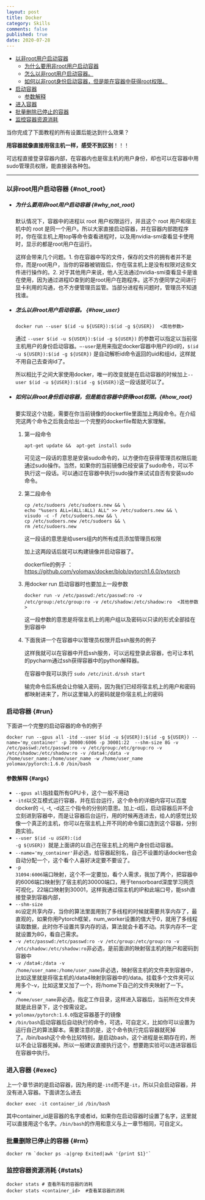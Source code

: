 ```yaml
---
layout: post
title: Docker
category: Skills
comments: false
published: true
date: 2020-07-28
---
```


- [以非root用户启动容器](#not_root)
    + [为什么要用非root用户启动容器](#why_not_root)
    + [怎么以非root用户启动容器。](#how_user)
    + [如何以非root身份启动容器，但是能在容器中获得root权限。](#how_root)
- [启动容器](#run)
    + [参数解释](#args)
- [进入容器](#exec)
- [批量删除已停止的容器](#rm)
- [监控容器资源消耗](#stats)

当你完成了下面教程的所有设置后能达到什么效果？

**用容器就像直接用宿主机一样，感受不到区别**！！！

可远程直接登录容器内部，在容器内也是宿主机的用户身份，却也可以在容器中用sudo管理员权限，能直接装各种包。

---

### 以非root用户启动容器 {#not_root}

* ##### 为什么要用非root用户启动容器 {#why_not_root}

   默认情况下，容器中的进程以 root 用户权限运行，并且这个 root 用户和宿主机中的 root 是同一个用户。所以大家直接启动容器，并在容器内部跑程序时，你在宿主机上用top等命令查看进程时，以及用nvidia-smi查看显卡使用时，显示的都是root用户在运行。

   这样会带来几个问题。1. 你在容器中写的文件，保存的文件的拥有者并不是你，而是root用户，当你的容器被销毁后，你在宿主机上是没有权限对这些文件进行操作的。2. 对于其他用户来说，他人无法通过nvidia-smi查看显卡是谁在使用，因为通过进程ID查到的是root用户在跑程序。这不方便同学之间进行显卡利用的沟通，也不方便管理员监管。当部分进程有问题时，管理员不知道找谁。

* ##### 怎么以非root用户启动容器。 {#how_user}

   ``` shell
   docker run --user $(id -u ${USER}):$(id -g ${USER})  <其他参数>
   ``` 

   通过 `--user $(id -u ${USER}):$(id -g ${USER})` 的参数可以指定以当前宿主机用户的身份启动容器。`–-user`是用来指定docker容器中用户的id的，`$(id -u ${USER}):$(id -g ${USER})` 是自动解析id命令返回的uid和组id，这样就不用自己去查询id了。

   所以相比于之间大家使用docker，唯一的改变就是在启动容器的时候加上`--user $(id -u ${USER}):$(id -g ${USER})`这一段话就可以了。

* ##### 如何以非root身份启动容器，但是能在容器中获得root权限。{#how_root}

   要实现这个功能，需要在你当前镜像的dockerfile里面加上两段命令。在介绍完这两个命令之后我会给出一个完整的dockerfile帮助大家理解。

   1. 第一段命令

      ``` shell
      apt-get update &&  apt-get install sudo
      ```

      可见这一段话的意思是安装sudo命令的，以方便你在获得管理员权限后能通过sudo操作。当然，如果你的当前镜像已经安装了sudo命令，可以不执行这一段话。可以通过在容器中执行sudo操作来试试自否有安装sudo命令。

   2. 第二段命令

      ``` shell
      cp /etc/sudoers /etc/sudoers.new && \
      echo "%users ALL=(ALL:ALL) ALL" >> /etc/sudoers.new && \
      visudo -c -f /etc/sudoers.new && \
      cp /etc/sudoers.new /etc/sudoers && \
      rm /etc/sudoers.new
      ```

      这一段话的意思是给users组内的所有成员添加管理员权限

      加上这两段话后就可以构建镜像并启动容器了。

      dockerfile的例子 ： https://github.com/yolomax/docker/blob/pytorch1.6.0/pytorch


   3. 用docker run 启动容器时也要加上一段参数 


      ``` shell
      docker run -v /etc/passwd:/etc/passwd:ro -v /etc/group:/etc/group:ro -v /etc/shadow:/etc/shadow:ro  <其他参数>
      ```

      这一段参数的意思是将宿主机上的用户组以及密码以只读的形式全部挂在到容器中

   4. 下面我讲一个在容器中以管理员权限开启ssh服务的例子

      这样我就可以在容器中开启ssh服务，可以远程登录此容器，也可让本机的pycharm通过ssh获得容器中的python解释器。

      在容器中我可以执行 <code>sudo /etc/init.d/ssh start</code>

      输完命令后系统会让你输入密码，因为我们已经将宿主机上的用户和密码都映射进来了，所以这里输入的密码就是你宿主机上的密码

### 启动容器 {#run}

下面讲一个完整的启动容器的命令的例子

``` shell
docker run --gpus all -itd --user $(id -u ${USER}):$(id -g ${USER}) --name='my_container' -p 30000:6006 -p 30001:22  --shm-size 8G -v /etc/passwd:/etc/passwd:ro -v /etc/group:/etc/group:ro -v /etc/shadow:/etc/shadow:ro -v /data4:/data -v /home/user_name:/home/user_name -w /home/user_name yolomax/pytorch:1.6.0 /bin/bash
```

#### 参数解释 {#args}

* <code>--gpus all</code>指挂载所有GPU卡，这个一般不用动
* <code>-itd</code>以交互模式运行容器，并在后台运行，这个命令的详细内容可以百度docker的 -i, -t, -d这三个指令的分别的意思。加上-d后，启动容器后并不会立刻进到容器中，而是让容器后台运行，用的时候再连进去，给人的感觉比较像一个真正的主机，你可以在宿主机上开不同的命令窗口连到这个容器，分别跑实验。
* <code>--user $(id -u ${USER}):$(id -g ${USER}) </code>就是上面讲的以自己在宿主机上的用户身份启动容器。
* <code>--name='my_container'</code>非必选，给容器起别名，自己不设置的话docker也会自动分配一个，这个看个人喜好决定要不要设了。
* <code>-p 31094:6006</code>端口映射，这个不一定要加，看个人需求，我加了两个，把容器中的6006端口映射到了宿主机的30000端口，用于tensorboard深度学习网页可视化，22端口映射到30001，这样我通过宿主机的IP和此端口号，能ssh直接登录到容器内部，
* <code>--shm-size 8G</code>设定共享内存，当你的算法里面用到了多线程的时候就需要共享内存了，最直观的，如果你用Pytorch框架，num_worker设置的值大于0，就用了多线程读取数据，此时你不设置共享内存的话，算法就会卡着不动。共享内存不一定就设置为8G，看自己需求。
* <code>-v /etc/passwd:/etc/passwd:ro -v /etc/group:/etc/group:ro -v /etc/shadow:/etc/shadow:ro</code>非必选，是前面讲的映射宿主机的账户和密码到容器中
* <code>-v /data4:/data -v /home/user_name:/home/user_name</code>非必选，映射宿主机的文件夹到容器中，比如这里就是将宿主机的/data4映射到容器中的/data。挂载多个文件夹可以用多个-v，比如这里又加了一个，将/home下自己的文件夹映射了一下。
* <code>-w /home/user_name</code>非必选，指定工作目录，这样进入容器后，当前所在文件夹就是此目录下，这个按需设定。
* <code>yolomax/pytorch:1.6.0</code>指定容器基于的镜像
* <code>/bin/bash</code>启动容器后自动执行的命令，可选，可自定义，比如你可以设置为运行自己的算法脚本。需要注意的是，这个命令执行完后容器就死掉了。/bin/bash这个命令比较特别，是启动bash，这个进程是长期存在的，所以不会让容器死掉。所以一般建议直接执行这个，想要跑实验可以连进容器后在容器中执行。

### 进入容器 {#exec}
上一个章节讲的是启动容器，因为用的是<code>-itd</code>而不是<code>-it</code>，所以只会启动容器，并没有进入容器。下面讲怎么进去
``` shell
docker exec -it container_id /bin/bash
```
其中container_id是容器的名字或者id，如果你在启动容器时设置了名字，这里就可以直接用这个名字。<code>/bin/bash</code>的作用和意义与上一章节相同，可自定义。

### 批量删除已停止的容器 {#rm}
``` shell
docker rm `docker ps -a|grep Exited|awk '{print $1}'`
```

### 监控容器资源消耗 {#stats}
``` shell
docker stats # 查看所有的容器的消耗
docker stats <container_id>  #查看某容器的消耗
```


